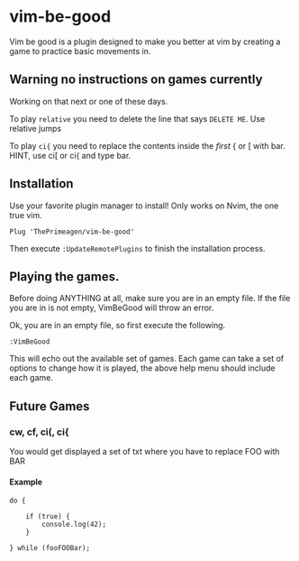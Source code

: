 # vim-be-good
Vim be good is a plugin designed to make you better at vim by creating a game
to practice basic movements in.

## Warning no instructions on games currently
Working on that next or one of these days.

To play `relative` you need to delete the line that
says `DELETE ME`.  Use relative jumps

To play `ci{` you need to replace the contents
inside the _first_ { or [ with bar.  HINT, use ci[
or ci{ and type bar.

## Installation
Use your favorite plugin manager to install!  Only works on Nvim, the one true
vim.

```viml
Plug 'ThePrimeagen/vim-be-good'
```

Then execute `:UpdateRemotePlugins` to finish the installation process.

## Playing the games.
Before doing ANYTHING at all, make sure you are in an empty file.  If the file
you are in is not empty, VimBeGood will throw an error.

Ok, you are in an empty file, so first execute the following.

```viml
:VimBeGood
```

This will echo out the available set of games.  Each game can take a set of
options to change how it is played, the above help menu should include each game.

## Future Games
### cw, cf, ci(, ci{
You would get displayed a set of txt where you have to replace FOO with BAR

#### Example
```
do {

    if (true) {
        console.log(42);
    }

} while (fooFOOBar);
```

